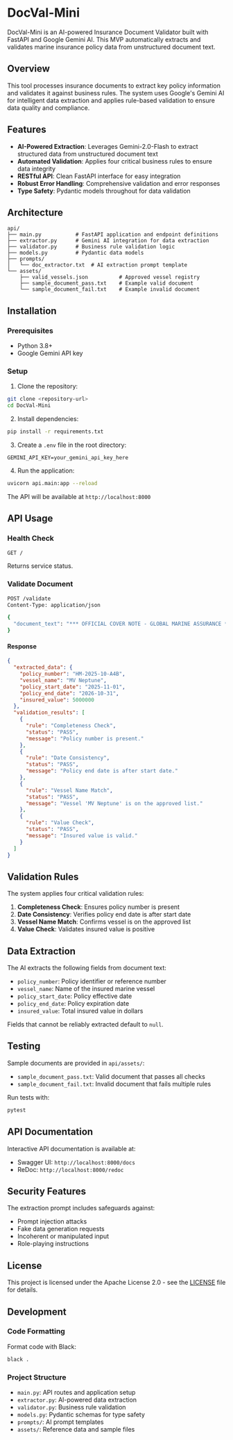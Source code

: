 # DocVal-Mini

DocVal-Mini is an AI-powered Insurance Document Validator built with FastAPI and Google Gemini AI. This MVP automatically extracts and validates marine insurance policy data from unstructured document text.

## Overview

This tool processes insurance documents to extract key policy information and validates it against business rules. The system uses Google's Gemini AI for intelligent data extraction and applies rule-based validation to ensure data quality and compliance.

## Features

- **AI-Powered Extraction**: Leverages Gemini-2.0-Flash to extract structured data from unstructured document text
- **Automated Validation**: Applies four critical business rules to ensure data integrity
- **RESTful API**: Clean FastAPI interface for easy integration
- **Robust Error Handling**: Comprehensive validation and error responses
- **Type Safety**: Pydantic models throughout for data validation

## Architecture

```
api/
├── main.py           # FastAPI application and endpoint definitions
├── extractor.py      # Gemini AI integration for data extraction
├── validator.py      # Business rule validation logic
├── models.py         # Pydantic data models
├── prompts/
│   └── doc_extractor.txt  # AI extraction prompt template
└── assets/
    ├── valid_vessels.json          # Approved vessel registry
    ├── sample_document_pass.txt    # Example valid document
    └── sample_document_fail.txt    # Example invalid document
```

## Installation

### Prerequisites

- Python 3.8+
- Google Gemini API key

### Setup

1. Clone the repository:
```bash
git clone <repository-url>
cd DocVal-Mini
```

2. Install dependencies:
```bash
pip install -r requirements.txt
```

3. Create a `.env` file in the root directory:
```env
GEMINI_API_KEY=your_gemini_api_key_here
```

4. Run the application:
```bash
uvicorn api.main:app --reload
```

The API will be available at `http://localhost:8000`

## API Usage

### Health Check

```bash
GET /
```

Returns service status.

### Validate Document

```bash
POST /validate
Content-Type: application/json

{
  "document_text": "*** OFFICIAL COVER NOTE - GLOBAL MARINE ASSURANCE ***\n\nPolicy ID: HM-2025-10-A4B\nVessel: MV Neptune\n..."
}
```

#### Response

```json
{
  "extracted_data": {
    "policy_number": "HM-2025-10-A4B",
    "vessel_name": "MV Neptune",
    "policy_start_date": "2025-11-01",
    "policy_end_date": "2026-10-31",
    "insured_value": 5000000
  },
  "validation_results": [
    {
      "rule": "Completeness Check",
      "status": "PASS",
      "message": "Policy number is present."
    },
    {
      "rule": "Date Consistency",
      "status": "PASS",
      "message": "Policy end date is after start date."
    },
    {
      "rule": "Vessel Name Match",
      "status": "PASS",
      "message": "Vessel 'MV Neptune' is on the approved list."
    },
    {
      "rule": "Value Check",
      "status": "PASS",
      "message": "Insured value is valid."
    }
  ]
}
```

## Validation Rules

The system applies four critical validation rules:

1. **Completeness Check**: Ensures policy number is present
2. **Date Consistency**: Verifies policy end date is after start date
3. **Vessel Name Match**: Confirms vessel is on the approved list
4. **Value Check**: Validates insured value is positive

## Data Extraction

The AI extracts the following fields from document text:

- `policy_number`: Policy identifier or reference number
- `vessel_name`: Name of the insured marine vessel
- `policy_start_date`: Policy effective date
- `policy_end_date`: Policy expiration date
- `insured_value`: Total insured value in dollars

Fields that cannot be reliably extracted default to `null`.

## Testing

Sample documents are provided in `api/assets/`:

- `sample_document_pass.txt`: Valid document that passes all checks
- `sample_document_fail.txt`: Invalid document that fails multiple rules

Run tests with:
```bash
pytest
```

## API Documentation

Interactive API documentation is available at:
- Swagger UI: `http://localhost:8000/docs`
- ReDoc: `http://localhost:8000/redoc`

## Security Features

The extraction prompt includes safeguards against:
- Prompt injection attacks
- Fake data generation requests
- Incoherent or manipulated input
- Role-playing instructions

## License

This project is licensed under the Apache License 2.0 - see the [LICENSE](LICENSE) file for details.

## Development

### Code Formatting

Format code with Black:
```bash
black .
```

### Project Structure

- `main.py`: API routes and application setup
- `extractor.py`: AI-powered data extraction
- `validator.py`: Business rule validation
- `models.py`: Pydantic schemas for type safety
- `prompts/`: AI prompt templates
- `assets/`: Reference data and sample files
